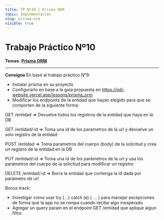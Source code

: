 ```yaml
---
title: TP Nº10 | Prisma ORM
topic: Implementación
slug: prisma-orm
visible: true
---
```


# Trabajo Práctico Nº10

**Temas**: **[Prisma ORM](/lessons/prisma-orm)**

<hr>

**Consigna**
En base al trabajo práctico N°9:


* Instalar prisma en su proyecto
* Configurarlo en base a la guia propuesta en https://pdi-website.vercel.app/lessons/prisma_orm
* Modificar los endpoints de la entidad que hayan elegido para que se comporten de la siguiente forma:

GET /entidad => Devuelve todos los registros de la entidad que haya en la DB

GET /entidad/:id => Toma una id de los parámetros de la url y devuelve un solo registro de la entidad

POST /entidad => Toma parametros del cuerpo (body) de la solicitud y crea un registro de la entidad en la DB

PUT /entidad/:id => Toma una id de los parámetros de la url y usa los parámetros del cuerpo de la solicitud para modificar un registro

DELETE /entidad/:id => Borra la entidad que contenga la id dada por parámetro de url

Bonus track:
* Investigar como usar try {...} catch (e) { ... } para manejar excepciones de forma que la app no se rompa cuando recibe algo inesperado
* Agregar un query param en el endpoint GET /entidad que aplique algun filtro